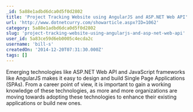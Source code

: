 ```yaml
---
_id: 5a88e1adbd6dca0d5f0d2802
title: 'Project Tracking Website using AngularJS and ASP.NET Web API'
url: 'http://www.dotnetcurry.com/showarticle.aspx?ID=1062'
category: 5a88e1adbd6dca0d5f0d2802
slug: 'project-tracking-website-using-angularjs-and-asp-net-web-api'
user_id: 5a83ce59d6eb0005c4ecda2c
username: 'bill-s'
createdOn: '2014-12-20T07:31:30.000Z'
tags: []
---
```


Emerging technologies like ASP.NET Web API and JavaScript frameworks like AngularJS makes it easy to design and build Single Page Applications (SPAs). From a career point of view, it is important to gain a working knowledge of these technologies, as more and more organizations are moving towards adopting these technologies to enhance their existing applications or build new ones.
